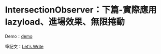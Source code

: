 # IntersectionObserver：下篇-實際應用 lazyload、進場效果、無限捲動

Demo：[demo](https://letswritetw.github.io/letswrite-intersection-observer/)

筆記文：[Let's Write](https://letswrite.tw/intersection-oserver-demo/)
